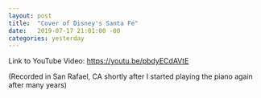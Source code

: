 ```yaml
---
layout: post
title:  "Cover of Disney's Santa Fe"
date:   2019-07-17 21:01:00 -00
categories: yesterday
---
```


Link to YouTube Video: https://youtu.be/pbdyECdAVtE

(Recorded in San Rafael, CA shortly after I started playing the piano again after many years)
